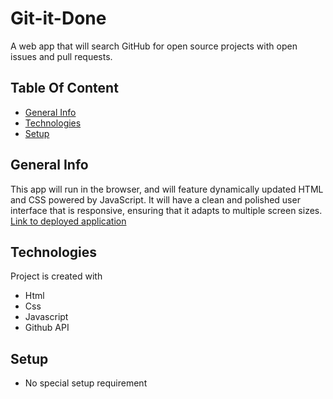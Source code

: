 # Git-it-Done
A web app that will search GitHub for open source projects with open issues and pull requests.

## Table Of Content
* [General Info](#general-info)
* [Technologies](#technologies)
* [Setup](#setup)

## General Info
This app will run in the browser, and will feature dynamically updated HTML and CSS powered by JavaScript. 
It will have a clean and polished user interface that is responsive, ensuring that it adapts to multiple screen sizes.<br>
[Link to deployed application](https://bennasabir.github.io/git-it-done/)

## Technologies
Project is created with 
* Html
* Css
* Javascript
* Github API


## Setup
* No special setup requirement
